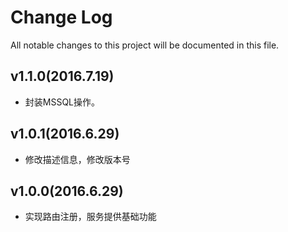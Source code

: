 # Change Log
All notable changes to this project will be documented in this file.

## v1.1.0(2016.7.19)

- 封装MSSQL操作。

## v1.0.1(2016.6.29)

- 修改描述信息，修改版本号

## v1.0.0(2016.6.29)

- 实现路由注册，服务提供基础功能
